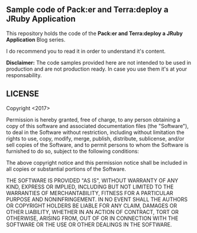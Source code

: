 ## Sample code of Pack:er and Terra:deploy a JRuby Application

This repository holds the code of the **Pack:er and Terra:deploy a JRuby Application** Blog series.

I do recommend you to read it in order to understand it's content.

**Disclaimer:** The code samples provided here are not intended to be used in production and are not production ready. In case you use them it's at your responsability.

## LICENSE

Copyright <2017> <Daniel Gomes>

Permission is hereby granted, free of charge, to any person obtaining a copy of this software and associated documentation files (the "Software"), to deal in the Software without restriction, including without limitation the rights to use, copy, modify, merge, publish, distribute, sublicense, and/or sell copies of the Software, and to permit persons to whom the Software is furnished to do so, subject to the following conditions:

The above copyright notice and this permission notice shall be included in all copies or substantial portions of the Software.

THE SOFTWARE IS PROVIDED "AS IS", WITHOUT WARRANTY OF ANY KIND, EXPRESS OR IMPLIED, INCLUDING BUT NOT LIMITED TO THE WARRANTIES OF MERCHANTABILITY, FITNESS FOR A PARTICULAR PURPOSE AND NONINFRINGEMENT. IN NO EVENT SHALL THE AUTHORS OR COPYRIGHT HOLDERS BE LIABLE FOR ANY CLAIM, DAMAGES OR OTHER LIABILITY, WHETHER IN AN ACTION OF CONTRACT, TORT OR OTHERWISE, ARISING FROM, OUT OF OR IN CONNECTION WITH THE SOFTWARE OR THE USE OR OTHER DEALINGS IN THE SOFTWARE.


